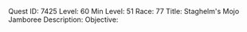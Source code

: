Quest ID: 7425
Level: 60
Min Level: 51
Race: 77
Title: Staghelm's Mojo Jamboree
Description: 
Objective: 
